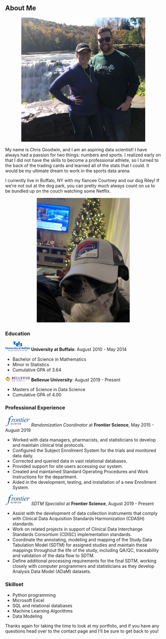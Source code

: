 ## About Me

<p align="center">
<img src="profpic.jpg" alt="At our favorite spot, Letchworth State Park!" width="400">
</p>

My name is Chris Goodwin, and I am an aspiring data scientist! I have always had a passion for two things: numbers and sports. I realized early on that I did not have the skills to become a professional athlete, so I turned to the back of the trading cards and learned all of the stats that I could. It would be my ultimate dream to work in the sports data arena.

I currently live in Buffalo, NY with my fiancee Courtney and our dog Riley! If we're not out at the dog park, you can pretty much always count on us to be bundled up on the couch watching some Netflix.

<p align="center">
<img src="riley.jpg" alt="Riley enjoying the Bills playoff run" class = "center" width="300">
</p>


### Education
<img src="ub2.png" width="80"> **University at Buffalo**: August 2010 - May 2014 
  - Bachelor of Science in Mathematics
  - Minor in Statistics
  - Cumulative GPA of 3.64
  
<img src="bellevue2.png" width="80"> **Bellevue University**: August 2019 - Present 
  - Masters of Science in Data Science
  - Cumulative GPA of 4.00
  

### Professional Experience

<img src="frontier2.png" width="80"> *Randomization Coordinator* at **Frontier Science**, May 2015 - August 2019 
  - Worked with data managers, pharmacists, and statisticians to develop and maintain clinical trial protocols. 
  - Configured the Subject Enrollment System for the trials and monitored data daily. 
  - Corrected and queried data in vast relational databases. 
  - Provided support for site users accessing our system.  
  - Created and maintained Standard Operating Procedures and Work Instructions for the department.  
  - Aided in the development, testing, and installation of a new Enrollment System.     

<img src="frontier2.png" width="80"> *SDTM Specialist* at **Frontier Science**, August 2019 - Present 
  - Assist with the development of data collection instruments that comply with Clinical Data Acquisition Standards Harmonization (CDASH) standards.
  - Work on related projects in support of Clinical Data Interchange Standards Consortium (CDISC) implementation standards.  
  - Coordinate the annotating, modeling and mapping of the Study Data Tabulation Model (SDTM) for assigned studies and maintain these mappings throughout the life of the study, including QA/QC, traceability and validation of the data flow to SDTM. 
  - Define additional processing requirements for the final SDTM, working closely with computer programmers and statisticians as they develop Analysis Data Model (ADaM) datasets.
  
  
### Skillset
- Python programming
- Microsoft Excel
- SQL and relational databases
- Machine Learning Algorithms
- Data Modeling



Thanks again for taking the time to look at my portfolio, and if you have any questions head over to the contact page and I'll be sure to get back to you!


